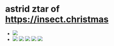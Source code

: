 # astrid ztar of https://insect.christmas

<ul>
  <li>
    <img src="https://img.shields.io/badge/Debian-dc3232?style=for-the-badge&logo=debian&logoColor=black">
  </li>
  <li>
    <img src="https://img.shields.io/badge/HTML-239120?style=for-the-badge&logo=html5&logoColor=white">
    <img src="https://img.shields.io/badge/CSS-239120?style=for-the-badge&logo=css3&logoColor=white">
    <img src="https://img.shields.io/badge/javascript-dc4e32?style=for-the-badge&logo=javascript&logoColor=white">
    <img src="https://img.shields.io/badge/java-dc7032?style=for-the-badge&logo=java&logoColor=white">
    <img src="https://img.shields.io/badge/python-3284dc?style=for-the-badge&logo=python&logoColor=white">
    
  </li>
</ul>
